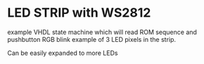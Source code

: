# LED STRIP with WS2812

example VHDL state machine which will read
ROM sequence and pushbutton RGB blink example 
of 3 LED pixels in the strip.

Can be easily expanded to more LEDs
